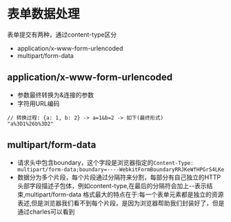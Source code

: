 # 表单数据处理
表单提交有两种，通过content-type区分
+ application/x-www-form-urlencoded
+ multipart/form-data

## application/x-www-form-urlencoded
+ 参数最终转换为&连接的参数
+ 字符用URL编码
```
// 转换过程: {a: 1, b: 2} -> a=1&b=2 -> 如下(最终形式)
"a%3D1%26b%3D2"
```
## multipart/form-data
+ 请求头中包含boundary，这个字段是浏览器指定的`Content-Type: multipart/form-data;boundary=----WebkitFormBoundaryRRJKeWfHPGrS4LKe`
+ 数据分为多个片段，每个片段通过分隔符来分割，每部分有自己独立的HTTP头部字段描述子包体，例如content-type,在最后的分隔符会加上--表示结束,multipart/form-data 格式最大的特点在于:每一个表单元素都是独立的资源表述,但是浏览器我们看不到每个片段，是因为浏览器帮助我们封装好了，但是通过charles可以看到
